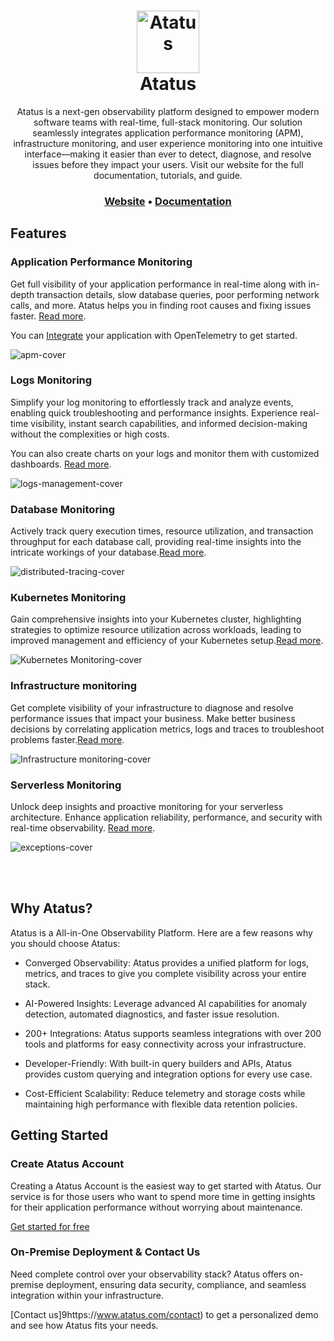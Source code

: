 <h1 align="center" style="border-bottom: none">
    <a href="https://signoz.io" target="_blank">
        <img alt="Atatus" src="https://www.atatus.com/images/logo/atatus-icon.svg" width="100" height="100">
    </a>
    <br>Atatus
</h1>

<p align="center">Atatus is a next-gen observability platform designed to empower modern software teams with real-time, full-stack monitoring. Our solution seamlessly integrates application performance monitoring (APM), infrastructure monitoring, and user experience monitoring into one intuitive interface—making it easier than ever to detect, diagnose, and resolve issues before they impact your users. Visit our website for the full documentation, tutorials, and guide.</p>
  
<h3 align="center">
  <a href="https://www.atatus.com/"><b>Website</b></a> &bull;
  <a href="https://docs.atatus.com/docs/"><b>Documentation</b></a>
</h3>

## Features


### Application Performance Monitoring

Get full visibility of your application performance in real-time along with in-depth transaction details, slow database queries, poor performing network calls, and more. Atatus helps you in finding root causes and fixing issues faster. [Read more](https://www.atatus.com/application-monitoring/features).

You can [Integrate](https://docs.atatus.com/docs/application-monitoring/overview.html) your application with OpenTelemetry to get started.

![apm-cover](https://www.atatus.com/images/press-screenshots/apm.png)


### Logs Monitoring

Simplify your log monitoring to effortlessly track and analyze events, enabling quick troubleshooting and performance insights. Experience real-time visibility, instant search capabilities, and informed decision-making without the complexities or high costs.

You can also create charts on your logs and monitor them with customized dashboards. [Read more](https://www.atatus.com/logs-monitoring/features).

![logs-management-cover](https://www.atatus.com/images/press-screenshots/logs.png)


### Database Monitoring

Actively track query execution times, resource utilization, and transaction throughput for each database call, providing real-time insights into the intricate workings of your database.[Read more](https://www.atatus.com/database-monitoring/features).

![distributed-tracing-cover](https://www.atatus.com/images/press-screenshots/database.png)



### Kubernetes Monitoring

Gain comprehensive insights into your Kubernetes cluster, highlighting strategies to optimize resource utilization across workloads, leading to improved management and efficiency of your Kubernetes setup.[Read more](https://www.atatus.com/kubernetes-monitoring/features).

![Kubernetes Monitoring-cover](https://www.atatus.com/images/press-screenshots/kubernetes.png)

### Infrastructure monitoring

Get complete visibility of your infrastructure to diagnose and resolve performance issues that impact your business. Make better business decisions by correlating application metrics, logs and traces to troubleshoot problems faster.[Read more](https://www.atatus.com/infrastructure-monitoring/features).

![Infrastructure monitoring-cover](https://www.atatus.com/images/press-screenshots/infra.png)

### Serverless Monitoring

Unlock deep insights and proactive monitoring for your serverless architecture. Enhance application reliability, performance, and security with real-time observability.
[Read more](https://www.atatus.com/serverless-monitoring/features).

![exceptions-cover](https://www.atatus.com/images/press-screenshots/serverless.png)


<br /><br />

## Why Atatus?

Atatus is a All-in-One Observability Platform. Here are a few reasons why you should choose Atatus:

- Converged Observability: Atatus provides a unified platform for logs, metrics, and traces to give you complete visibility across your entire stack.
  
- AI-Powered Insights: Leverage advanced AI capabilities for anomaly detection, automated diagnostics, and faster issue resolution.

- 200+ Integrations: Atatus supports seamless integrations with over 200 tools and platforms for easy connectivity across your infrastructure.

- Developer-Friendly: With built-in query builders and APIs, Atatus provides custom querying and integration options for every use case.
  
- Cost-Efficient Scalability: Reduce telemetry and storage costs while maintaining high performance with flexible data retention policies.

## Getting Started

### Create Atatus Account

 Creating a Atatus Account is the easiest way to get started with Atatus. Our service is for those users who want to spend more time in getting insights for their application performance without worrying about maintenance. 

[Get started for free](https://www.atatus.com/signup)
  
### On-Premise Deployment & Contact Us

Need complete control over your observability stack? Atatus offers on-premise deployment, ensuring data security, compliance, and seamless integration within your infrastructure.

[Contact us]9https://www.atatus.com/contact) to get a personalized demo and see how Atatus fits your needs.
